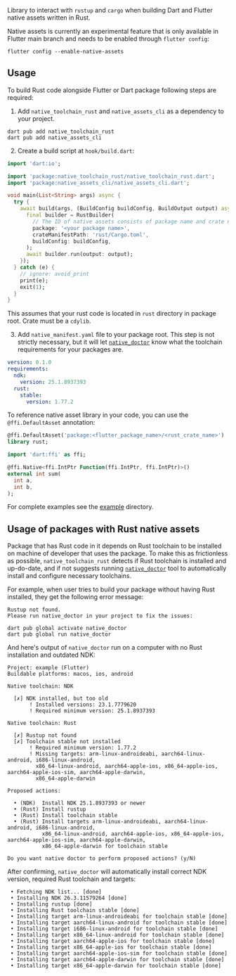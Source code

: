 Library to interact with `rustup` and `cargo` when building Dart and Flutter native assets written in Rust.

Native assets is currently an experimental feature that is only available in Flutter main branch and needs to be enabled through `flutter config`:
```
flutter config --enable-native-assets
```

## Usage

To build Rust code alongside Flutter or Dart package following steps are required:

1. Add `native_toolchain_rust` and `native_assets_cli` as a dependency to your project.
```
dart pub add native_toolchain_rust
dart pub add native_assets_cli
```

2. Create a build script at `hook/build.dart`:

```dart
import 'dart:io';

import 'package:native_toolchain_rust/native_toolchain_rust.dart';
import 'package:native_assets_cli/native_assets_cli.dart';

void main(List<String> args) async {
  try {
    await build(args, (BuildConfig buildConfig, BuildOutput output) async {
      final builder = RustBuilder(
        // The ID of native assets consists of package name and crate name.
        package: '<your package name>',
        crateManifestPath: 'rust/Cargo.toml',
        buildConfig: buildConfig,
      );
      await builder.run(output: output);
    });
  } catch (e) {
    // ignore: avoid_print
    print(e);
    exit(1);
  }
}
```

This assumes that your rust code is located in `rust` directory in package root. Crate must be a `cdylib`.

3. Add `native_manifest.yaml` file to your package root. This step is not strictly necessary, but it will let [`native_doctor`](https://pub.dev/packages/native_doctor) know what the toolchain requirements for your packages are.

```yaml
version: 0.1.0
requirements:
  ndk:
    version: 25.1.8937393
  rust:
    stable:
      version: 1.77.2
```

To reference native asset library in your code, you can use the `@ffi.DefaultAsset` annotation:

```dart
@ffi.DefaultAsset('package:<flutter_package_name>/<rust_crate_name>')
library rust;

import 'dart:ffi' as ffi;

@ffi.Native<ffi.IntPtr Function(ffi.IntPtr, ffi.IntPtr)>()
external int sum(
  int a,
  int b,
);
```

For complete examples see the [example](example) directory.

## Usage of packages with Rust native assets

Package that has Rust code in it depends on Rust toolchain to be installed on machine of developer that uses the package. To make this as frictionless as possible, `native_toolchain_rust` detects if Rust toolchain is installed and up-do-date, and if not suggests running [`native_doctor`](https://pub.dev/packages/native_doctor) tool to automatically install and configure necessary toolchains.

For example, when user tries to build your package without having Rust installed, they get the following error message:
```
Rustup not found.
Please run native_doctor in your project to fix the issues:

dart pub global activate native_doctor
dart pub global run native_doctor
```

And here's output of `native_doctor` run on a computer with no Rust installation and outdated NDK:

```
Project: example (Flutter)
Buildable platforms: macos, ios, android

Native toolchain: NDK

  [✗] NDK installed, but too old
       ! Installed versions: 23.1.7779620
       ! Required minimum version: 25.1.8937393

Native toolchain: Rust

  [✗] Rustup not found
  [✗] Toolchain stable not installed
       ! Required minimum version: 1.77.2
       ! Missing targets: arm-linux-androideabi, aarch64-linux-android, i686-linux-android,
         x86_64-linux-android, aarch64-apple-ios, x86_64-apple-ios, aarch64-apple-ios-sim, aarch64-apple-darwin,
         x86_64-apple-darwin

Proposed actions:

  • (NDK)  Install NDK 25.1.8937393 or newer
  • (Rust) Install rustup
  • (Rust) Install toolchain stable
  • (Rust) Install targets arm-linux-androideabi, aarch64-linux-android, i686-linux-android,
           x86_64-linux-android, aarch64-apple-ios, x86_64-apple-ios, aarch64-apple-ios-sim, aarch64-apple-darwin,
           x86_64-apple-darwin for toolchain stable

Do you want native doctor to perform proposed actions? (y/N)
```

After confirming, `native_doctor` will automatically install correct NDK version, required Rust toolchain and targets:

```
 • Fetching NDK list... [done]
 • Installing NDK 26.3.11579264 [done]
 • Installing rustup [done]
 • Installing Rust toolchain stable [done]
 • Installing target arm-linux-androideabi for toolchain stable [done]
 • Installing target aarch64-linux-android for toolchain stable [done]
 • Installing target i686-linux-android for toolchain stable [done]
 • Installing target x86_64-linux-android for toolchain stable [done]
 • Installing target aarch64-apple-ios for toolchain stable [done]
 • Installing target x86_64-apple-ios for toolchain stable [done]
 • Installing target aarch64-apple-ios-sim for toolchain stable [done]
 • Installing target aarch64-apple-darwin for toolchain stable [done]
 • Installing target x86_64-apple-darwin for toolchain stable [done]
```
